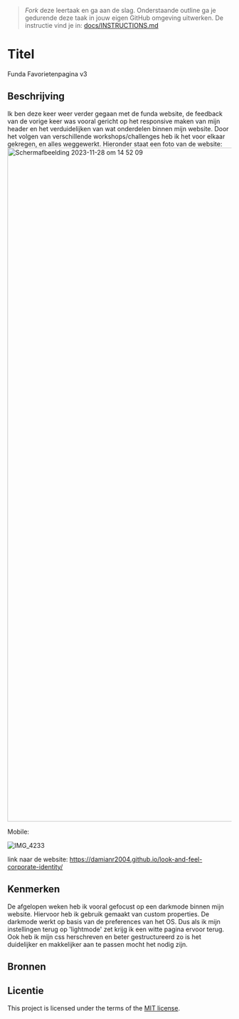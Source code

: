 > _Fork_ deze leertaak en ga aan de slag. 
Onderstaande outline ga je gedurende deze taak in jouw eigen GitHub omgeving uitwerken. 
De instructie vind je in: [docs/INSTRUCTIONS.md](docs/INSTRUCTIONS.md)

# Titel
Funda Favorietenpagina v3

## Beschrijving
Ik ben deze keer weer verder gegaan met de funda website, de feedback van de vorige keer was vooral gericht op het responsive maken van mijn header en het verduidelijken van wat onderdelen binnen mijn website. Door het volgen van verschillende workshops/challenges heb ik het voor elkaar gekregen, en alles weggewerkt. Hieronder staat een foto van de website:
<img width="1512" alt="Scherm­afbeelding 2023-11-28 om 14 52 09" src="https://github.com/DamianR2004/look-and-feel-corporate-identity/assets/144007686/a7fa3d97-5c83-4077-9e2f-90e89cdfe22f">


Mobile:

![IMG_4233](https://github.com/DamianR2004/look-and-feel-corporate-identity/assets/144007686/eb512ac8-8862-4706-a9ca-99c1f9aa7e2b)





link naar de website: https://damianr2004.github.io/look-and-feel-corporate-identity/

## Kenmerken
De afgelopen weken heb ik vooral gefocust op een darkmode binnen mijn website. Hiervoor heb ik gebruik gemaakt van custom properties. De darkmode werkt op basis van de preferences van het OS. Dus als ik mijn instellingen terug op 'lightmode' zet krijg ik een witte pagina ervoor terug. Ook heb ik mijn css herschreven en beter gestructureerd zo is het duidelijker en makkelijker aan te passen mocht het nodig zijn. 
## Bronnen

## Licentie

This project is licensed under the terms of the [MIT license](./LICENSE).
